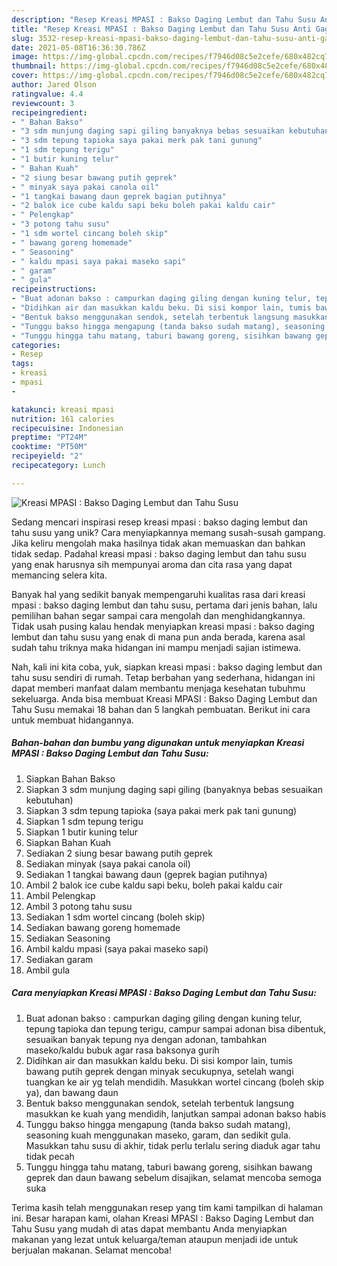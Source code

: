 ```yaml
---
description: "Resep Kreasi MPASI : Bakso Daging Lembut dan Tahu Susu Anti Gagal"
title: "Resep Kreasi MPASI : Bakso Daging Lembut dan Tahu Susu Anti Gagal"
slug: 3532-resep-kreasi-mpasi-bakso-daging-lembut-dan-tahu-susu-anti-gagal
date: 2021-05-08T16:36:30.786Z
image: https://img-global.cpcdn.com/recipes/f7946d08c5e2cefe/680x482cq70/kreasi-mpasi-bakso-daging-lembut-dan-tahu-susu-foto-resep-utama.jpg
thumbnail: https://img-global.cpcdn.com/recipes/f7946d08c5e2cefe/680x482cq70/kreasi-mpasi-bakso-daging-lembut-dan-tahu-susu-foto-resep-utama.jpg
cover: https://img-global.cpcdn.com/recipes/f7946d08c5e2cefe/680x482cq70/kreasi-mpasi-bakso-daging-lembut-dan-tahu-susu-foto-resep-utama.jpg
author: Jared Olson
ratingvalue: 4.4
reviewcount: 3
recipeingredient:
- " Bahan Bakso"
- "3 sdm munjung daging sapi giling banyaknya bebas sesuaikan kebutuhan"
- "3 sdm tepung tapioka saya pakai merk pak tani gunung"
- "1 sdm tepung terigu"
- "1 butir kuning telur"
- " Bahan Kuah"
- "2 siung besar bawang putih geprek"
- " minyak saya pakai canola oil"
- "1 tangkai bawang daun geprek bagian putihnya"
- "2 balok ice cube kaldu sapi beku boleh pakai kaldu cair"
- " Pelengkap"
- "3 potong tahu susu"
- "1 sdm wortel cincang boleh skip"
- " bawang goreng homemade"
- " Seasoning"
- " kaldu mpasi saya pakai maseko sapi"
- " garam"
- " gula"
recipeinstructions:
- "Buat adonan bakso : campurkan daging giling dengan kuning telur, tepung tapioka dan tepung terigu, campur sampai adonan bisa dibentuk, sesuaikan banyak tepung nya dengan adonan, tambahkan maseko/kaldu bubuk agar rasa baksonya gurih"
- "Didihkan air dan masukkan kaldu beku. Di sisi kompor lain, tumis bawang putih geprek dengan minyak secukupnya, setelah wangi tuangkan ke air yg telah mendidih. Masukkan wortel cincang (boleh skip ya), dan bawang daun"
- "Bentuk bakso menggunakan sendok, setelah terbentuk langsung masukkan ke kuah yang mendidih, lanjutkan sampai adonan bakso habis"
- "Tunggu bakso hingga mengapung (tanda bakso sudah matang), seasoning kuah menggunakan maseko, garam, dan sedikit gula. Masukkan tahu susu di akhir, tidak perlu terlalu sering diaduk agar tahu tidak pecah"
- "Tunggu hingga tahu matang, taburi bawang goreng, sisihkan bawang geprek dan daun bawang sebelum disajikan, selamat mencoba semoga suka"
categories:
- Resep
tags:
- kreasi
- mpasi
- 

katakunci: kreasi mpasi  
nutrition: 161 calories
recipecuisine: Indonesian
preptime: "PT24M"
cooktime: "PT50M"
recipeyield: "2"
recipecategory: Lunch

---
```



![Kreasi MPASI : Bakso Daging Lembut dan Tahu Susu](https://img-global.cpcdn.com/recipes/f7946d08c5e2cefe/680x482cq70/kreasi-mpasi-bakso-daging-lembut-dan-tahu-susu-foto-resep-utama.jpg)

Sedang mencari inspirasi resep kreasi mpasi : bakso daging lembut dan tahu susu yang unik? Cara menyiapkannya memang susah-susah gampang. Jika keliru mengolah maka hasilnya tidak akan memuaskan dan bahkan tidak sedap. Padahal kreasi mpasi : bakso daging lembut dan tahu susu yang enak harusnya sih mempunyai aroma dan cita rasa yang dapat memancing selera kita.



Banyak hal yang sedikit banyak mempengaruhi kualitas rasa dari kreasi mpasi : bakso daging lembut dan tahu susu, pertama dari jenis bahan, lalu pemilihan bahan segar sampai cara mengolah dan menghidangkannya. Tidak usah pusing kalau hendak menyiapkan kreasi mpasi : bakso daging lembut dan tahu susu yang enak di mana pun anda berada, karena asal sudah tahu triknya maka hidangan ini mampu menjadi sajian istimewa.


Nah, kali ini kita coba, yuk, siapkan kreasi mpasi : bakso daging lembut dan tahu susu sendiri di rumah. Tetap berbahan yang sederhana, hidangan ini dapat memberi manfaat dalam membantu menjaga kesehatan tubuhmu sekeluarga. Anda bisa membuat Kreasi MPASI : Bakso Daging Lembut dan Tahu Susu memakai 18 bahan dan 5 langkah pembuatan. Berikut ini cara untuk membuat hidangannya.

<!--inarticleads1-->

##### Bahan-bahan dan bumbu yang digunakan untuk menyiapkan Kreasi MPASI : Bakso Daging Lembut dan Tahu Susu:

1. Siapkan  Bahan Bakso
1. Siapkan 3 sdm munjung daging sapi giling (banyaknya bebas sesuaikan kebutuhan)
1. Siapkan 3 sdm tepung tapioka (saya pakai merk pak tani gunung)
1. Siapkan 1 sdm tepung terigu
1. Siapkan 1 butir kuning telur
1. Siapkan  Bahan Kuah
1. Sediakan 2 siung besar bawang putih geprek
1. Sediakan  minyak (saya pakai canola oil)
1. Sediakan 1 tangkai bawang daun (geprek bagian putihnya)
1. Ambil 2 balok ice cube kaldu sapi beku, boleh pakai kaldu cair
1. Ambil  Pelengkap
1. Ambil 3 potong tahu susu
1. Sediakan 1 sdm wortel cincang (boleh skip)
1. Sediakan  bawang goreng homemade
1. Sediakan  Seasoning
1. Ambil  kaldu mpasi (saya pakai maseko sapi)
1. Sediakan  garam
1. Ambil  gula




<!--inarticleads2-->

##### Cara menyiapkan Kreasi MPASI : Bakso Daging Lembut dan Tahu Susu:

1. Buat adonan bakso : campurkan daging giling dengan kuning telur, tepung tapioka dan tepung terigu, campur sampai adonan bisa dibentuk, sesuaikan banyak tepung nya dengan adonan, tambahkan maseko/kaldu bubuk agar rasa baksonya gurih
1. Didihkan air dan masukkan kaldu beku. Di sisi kompor lain, tumis bawang putih geprek dengan minyak secukupnya, setelah wangi tuangkan ke air yg telah mendidih. Masukkan wortel cincang (boleh skip ya), dan bawang daun
1. Bentuk bakso menggunakan sendok, setelah terbentuk langsung masukkan ke kuah yang mendidih, lanjutkan sampai adonan bakso habis
1. Tunggu bakso hingga mengapung (tanda bakso sudah matang), seasoning kuah menggunakan maseko, garam, dan sedikit gula. Masukkan tahu susu di akhir, tidak perlu terlalu sering diaduk agar tahu tidak pecah
1. Tunggu hingga tahu matang, taburi bawang goreng, sisihkan bawang geprek dan daun bawang sebelum disajikan, selamat mencoba semoga suka




Terima kasih telah menggunakan resep yang tim kami tampilkan di halaman ini. Besar harapan kami, olahan Kreasi MPASI : Bakso Daging Lembut dan Tahu Susu yang mudah di atas dapat membantu Anda menyiapkan makanan yang lezat untuk keluarga/teman ataupun menjadi ide untuk berjualan makanan. Selamat mencoba!
